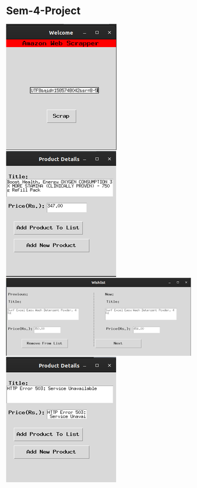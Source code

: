 # Sem-4-Project
![](Desktop/Images/start-window.png)
![](Desktop/Images/start-window-2.png)
![](Desktop/Images/restart.png)
![](Desktop/Images/error.png)



